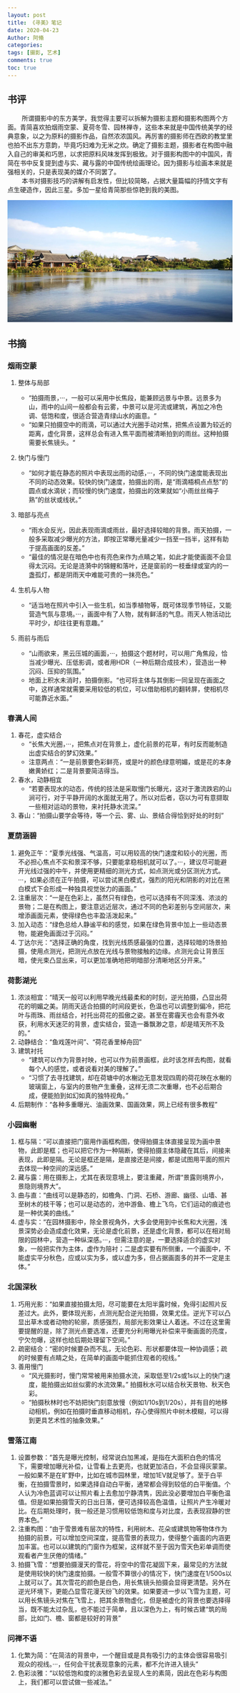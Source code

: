 ```yaml
---
layout: post
title: 《寻美》笔记
date: 2020-04-23
Author: 阿翛
categories: 
tags: [摄影, 艺术]
comments: true
toc: true
--- 
```


## 书评

​&emsp;&emsp; 所谓摄影中的东方美学，我觉得主要可以拆解为摄影主题和摄影构图两个方面。青简喜欢拍烟雨空蒙、夏荷冬雪、园林禅寺，这些本来就是中国传统美学的经典意象，以之为原料的摄影作品，自然浓浓国风。再厉害的摄影师在西欧的教堂里也拍不出东方意韵，毕竟巧妇难为无米之炊。确定了摄影主题，摄影者在构图中融入自己的审美和巧思，以求把原料风味发挥到极致。对于摄影构图中的中国风，青简在书中反复提到虚与实、藏与露的中国传统绘画理论。因为摄影与绘画本来就是强相关的，只是表现美的媒介不同罢了。\
​&emsp;&emsp; 本书对摄影技巧的讲解有启发性，但比较简略，占据大量篇幅的抒情文字有点生硬造作，因此三星。多加一星给青简那些惊艳到我的美图。

![alt pic](../images/yangzhou.jpg "瘦西湖by阿翛")



## 书摘

### 烟雨空蒙

1. 整体与局部

   - “拍摄雨景，···，一般可以采用中长焦段，能兼顾远景与中景。远景多为山，雨中的山间一般都会有云雾，中景可以是河流或建筑，再加之冷色调、低饱和度，很适合营造青绿山水的画意。“
   - “如果只拍摄空中的雨滴，可以通过大光圈手动对焦，把焦点设置为较近的距离，虚化背景，这样总会有进入焦平面而被清晰拍到的雨丝。这种拍摄需要长焦镜头。“
2. 快门与慢门

   - “如何才能在静态的照片中表现出雨的动感，···，不同的快门速度能表现出不同的动态效果。较快的快门速度，拍摄出的雨，是“雨滴梧桐点点愁”的圆点或水滴状；而较慢的快门速度，拍摄出的效果就如“小雨丝丝梅子熟”的丝状或线状。”
3. 暗部与亮点

   - “雨水会反光，因此表现雨滴或雨丝，最好选择较暗的背景。雨天拍摄，一般多采取减少曝光的方法，即按正常曝光量减少一挡至一挡半，这样有助于提高画面的反差。”
   - “最佳的情况是在暗色中也有亮色来作为点睛之笔，如此才能使画面不会显得太沉闷。无论是涟漪中的锦鲤和落叶，还是窗前的一枝垂绿或室内的一盏孤灯，都是阴雨天中难能可贵的一抹亮色。”
4. 生机与人物

   - “适当地在照片中引入一些生机，如当季植物等，既可体现季节特征，又能营造气氛与意境。···，画面中有了人物，就有鲜活的气息。雨天人物活动比平时少，却往往更有意趣。”
5. 雨前与雨后
   - “山雨欲来，黑云压城的画面，···，拍摄这个题材时，可以用广角焦段，恰当减少曝光、压低影调，或者用HDR（一种后期合成技术），营造出一种沉闷、压抑的氛围。”
   - 地面上积水未消时，拍摄倒影。“也可将主体与其倒影一同呈现在画面之中，这样通常就需要采用较低的机位，可以借助相机的翻转屏，使相机尽可能靠近水面。”



### 春满人间

1. 春花，虚实结合
   - “长焦大光圈，···，把焦点对在背景上，虚化前景的花草，有时反而能制造出虚实结合的梦幻效果。”
   - 注意两点：“一是前景要色彩鲜亮，或是叶的颜色绿意明媚，或是花的本身嫩黄娇红；二是背景要简洁得当。
2. 春水，动静相宜
   - “若要表现水的动态，传统的技法是采取慢门长曝光，这对于激流跌宕的山涧可行，对于平静开阔的水面就无用了。所以对后者，窃以为可有意撷取一些相对运动的景物，来衬托静水流深。”
3. 春山：“拍摄山要学会等待，等一个云、雾、山、景结合得恰到好处的时刻”



### 夏荫涵碧

1. 避免正午：“夏季光线强、气温高，可以用较高的快门速度和较小的光圈，而不必担心焦点不实和景深不够，只要能拿稳相机就可以了。···，建议尽可能避开光线过强的中午，并使用更精细的测光方式，如点测光或分区测光方式。···，如果必须在正午拍摄，可以尝试黑白模式，强烈的阳光和阴影的对比在黑白模式下会形成一种独具视觉张力的画面。”
2. 注重层次：“一是在色彩上，虽然只有绿色，也可以选择有不同深浅、浓淡的景物；二是在构图上，要注意远近层次，通过不同的色彩差别与空间层次，来增添画面元素，使得绿色也丰盈活泼起来。”
3. 加入动态：“绿色总给人静谧平和的感觉，如果在绿色背景中加上一些动态景物，能避免画面过于沉闷。”
4. 丁达尔光：“选择正确的角度，找到光线质感最强的位置，选择较暗的场景拍摄，使用点测光，把测光点放在光线与景物接触的边缘。点测光会让背景压暗，使光束凸显出来，可以更加准确地把明暗部分清晰地区分开来。”



### 荷影湖光

1. 浓淡相宜：“晴天一般可以利用早晚光线最柔和的时刻，逆光拍摄，凸显出荷花的明媚之美。阴雨天适合拍摄的时间段更长，色温也可以调整到偏冷，把花叶与雨珠、雨丝结合，衬托出荷花的孤傲之姿。甚至在雾霾天也会有意外收获，利用水天迷茫的背景，虚实结合，营造一番飘渺之意，却是晴天所不及的。”
2. 动静结合：“鱼戏莲叶间”、“荷花香里棹舟回”
3. 建筑衬托
   - “建筑可以作为背景衬映，也可以作为前景画框，此时该怎样去构图，就看每个人的感觉，或者说看对美的理解了。”
   - “习惯了去寻找建筑，却在荷塘中的水榭边无意发现四周的荷花映在水榭的玻璃窗上，与室内的景物产生重叠，这样无须二次重曝，也不必后期合成，便能拍到如幻如真的独特视角。”
4. 后期制作：“各种多重曝光、油画效果、国画效果，网上已经有很多教程”



### 小园幽榭

1. 框与隔：“可以直接把门窗用作画框构图，使得拍摄主体直接呈现为画中景物，此即是框；也可以把它作为一种隔断，使得拍摄主体隐藏在其后，间接来表现，此即是隔。无论是框还是隔，是直接还是间接，都是试图用平面的照片去体现一种空间的深远感。”
2. 藏与露：用在摄影上，尤其在表现意境上，要注重藏，所谓“景露则境界小，景隐则境界大”。
3. 曲与直：“曲线可以是静态的，如檐角、门洞、石桥、游廊、幽径、山墙、甚至树木的枝干等；也可以是动态的，池中游鱼、檐上飞鸟，它们运动的痕迹也是一种优美的曲线。”
4. 虚与实：“在园林摄影中，除全景视角外，大多会使用到中长焦和大光圈，浅景深势必会造成虚化效果，无论是虚化前景，还是虚化背景，都可以在相对局限的园林中，营造一种纵深感。···，但需注意的是，一要选择适合的虚实对象，一般把实作为主体，虚作为陪衬；二是虚实要有所侧重，一个画面中，不能虚实平分秋色，应或以实为多，或以虚为多，但占据画面多的并不一定是主体。”



### 北国深秋

1. 巧用光影：“如果直接拍摄太阳，尽可能要在太阳半露时候，免得引起照片反差过大。此外，要体现光影，点测光配合逆光拍摄，效果尤佳。逆光下可以凸显出草木或者动物的轮廓，质感强烈，局部光影效果让人着迷。不过在这里需要提醒的是，除了测光点要选准，还要充分利用曝光补偿来平衡画面的亮度，宁欠勿曝，这样也给后期处理留下空间。”
2. 疏密结合：“密的时候要杂而不乱，无论色彩、形状都要体现一种协调感；疏的时候要有点睛之处，在简单的画面中能抓住观者的视线。”
3. 善用慢门
   - “风光摄影时，慢门常常被用来拍摄水流，采取低至1/2s或1s以上的快门速度，能拍摄出如丝似雾的水流效果。” 拍摄秋水可以结合秋天景物、秋天色彩。
   - “拍摄秋林时也不妨把快门刻意放慢（例如1/10s到1/20s），并有目的地移动相机，例如在拍摄时垂直移动相机，存心使得照片中树木模糊，可以得到更具艺术性的抽象效果。”



### 雪落江南

1. 设置参数：“首先是曝光控制，经常说白加黑减，是指在大面积白色的情况下，需要增加曝光补偿，让雪看上去更亮，也就更加洁白，不会显得灰蒙蒙。一般如果不是在旷野中，比如在城市园林里，增加1EV就足够了。至于白平衡，在拍摄雪景时，如果选择自动白平衡，通常都会得到较低的白平衡值。个人认为冷色蓝调可以让照片看上去愈加宁静清隽，因此没必要增加白平衡色温值。但是如果拍摄雪天的日出日落，便可选择较高色温值，让照片产生冷暖对比。在后期处理时，我一般还是习惯用较低饱和度与对比度，去表现寂静的世界本色。”
2. 注重构图：“由于雪景难有层次的特性，利用树木、花朵或建筑物等物体作为拍摄的前景，可以增加空间深度，提高雪景的表现力，使得整个画面的内涵更加丰富。也可以以建筑的门窗作为框架，这样就不至于因为雪天色彩单调而使观看者产生厌倦的情绪。”
3. 拍摄飞雪：“想要拍摄漫天的雪花，将空中的雪花凝固下来，最常见的方法就是使用较快的快门速度拍摄。一般雪不算很小的情况下，快门速度在1/500s以上就可以了。其次雪花的颜色是白色，用长焦镜头拍摄会显得更清楚。另外在逆光环境下，更能凸显雪花漫天纷飞的效果。如果要进一步以飞雪为主题，可以用长焦镜头对焦在飞雪上，把其余景物虚化，但是被虚化的背景也要选择得当，既不能太过杂乱，也不能过于简单，且以深色为上，有时候古建“筑的局部，比如门、檐、窗都是较好的背景”



### 问禅不语

1. 化繁为简：“在简洁的背景中，一个醒目或是具有吸引力的主体会很容易吸引观众的视线。···，任何会干扰表现意象的元素，都不允许进入镜头”
2. 色彩淡雅：“以较低饱和度的淡雅色彩去呈现人生的素简，因此在色彩与构图上，我们都可以尝试做一些减法。” 



